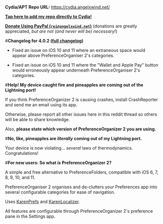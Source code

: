 **Cydia/APT Repo URL:** https://cydia.angelxwind.net/

[**Tap here to add my repo directly to Cydia!**](https://cydia.angelxwind.net/add.php)

[**Donate Using PayPal (`rei@angelxwind.net`)**](https://paypal.me/angelXwind) (donations are greatly appreciated, *but are not (and never will be) necessary!*)

#**Changelog for 4.0.2 ([full changelog](https://cydia.angelxwind.net/?page/net.angelxwind.preferenceorganizer2-changelog))**

* Fixed an issue on iOS 10 and 11 where an extraneous space would appear above PreferenceOrganiser 2's categories.

* Fixed an issue on iOS 10 and 11 where the "Wallet and Apple Pay" button would erroneously appear underneath PreferenceOrganiser 2's categories.

#**Help! My device caught fire and pineapples are coming out of the Lightning port!**

If you think PreferenceOrganizer 2 is causing crashes, install CrashReporter and send me an email using its app.

Otherwise, please report all other issues here in this reddit thread so others will be able to share knowledge.

Also, **please state which version of PreferenceOrganizer 2 you are using.**

#**No, like, pineapples are *literally* coming out of my Lightning port.**

Your device is now violating... *several* laws of thermodynamics. Congratulations!

#**For new users: So what *is* PreferenceOrganizer 2?**

A simple and free alternative to PreferenceFolders, compatible with iOS 6, 7, 8, 9, 10, and 11.

PreferenceOrganiser 2 organises and de-clutters your Preferences app into several configurable categories for ease of navigation.

Uses [KarenPrefs](https://github.com/angelXwind/KarenPrefs) and [KarenLocalizer](https://github.com/angelXwind/KarenLocalizer).

All features are configurable through PreferenceOrganizer 2's preference pane in the Settings app.